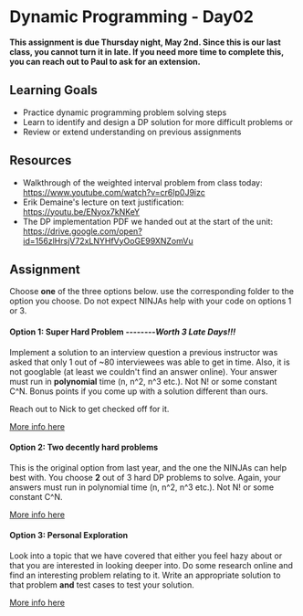 # Dynamic Programming - Day02

**This assignment is due Thursday night, May 2nd. Since this is our last class, you cannot turn it in late. If you need more time to complete this, you can reach out to Paul to ask for an extension.**

## Learning Goals
- Practice dynamic programming problem solving steps
- Learn to identify and design a DP solution for more difficult problems
or
- Review or extend understanding on previous assignments

## Resources

- Walkthrough of the weighted interval problem from class today: https://www.youtube.com/watch?v=cr6Ip0J9izc
- Erik Demaine's lecture on text justification: https://youtu.be/ENyox7kNKeY
- The DP implementation PDF we handed out at the start of the unit: https://drive.google.com/open?id=156zlHrsjV72xLNYHfVyOoGE99XNZomVu

## Assignment
Choose **one** of the three options below. use the corresponding folder to the option you choose. Do not expect NINJAs help with your code on options 1 or 3.

#### Option 1: Super Hard Problem --------*Worth 3 Late Days!!!*
Implement a solution to an interview question a previous instructor was asked that only 1 out of ~80 interviewees was able to get in time. Also, it is not googlable (at least we couldn't find an answer online). Your answer must run in **polynomial** time (n, n^2, n^3 etc.). Not N! or some constant C^N. Bonus points if you come up with a solution different than ours.

Reach out to Nick to get checked off for it.

[More info here](./option1/option1.md)

#### Option 2: Two decently hard problems
This is the original option from last year, and the one the NINJAs can help best with. You choose **2** out of 3 hard DP problems to solve. Again, your answers must run in polynomial time (n, n^2, n^3 etc.). Not N! or some constant C^N.

[More info here](./option2/option2.md)

#### Option 3: Personal Exploration
Look into a topic that we have covered that either you feel hazy about or that you  are interested in looking deeper into. Do some research online and find an interesting problem relating to it. Write an appropriate solution to that problem **and** test cases to test your solution.

[More info here](./option3/option3.md)
